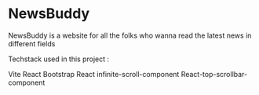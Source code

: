 # NewsBuddy
NewsBuddy is a website for all the folks who wanna read the latest news in different fields

Techstack used in this project :

Vite
React
Bootstrap
React infinite-scroll-component
React-top-scrollbar-component
